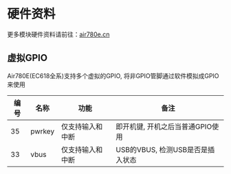 # 硬件资料

更多模块硬件资料请前往：[air780e.cn](http://air780e.cn)

## 虚拟GPIO

Air780E(EC618全系)支持多个虚拟的GPIO, 将非GPIO管脚通过软件模拟成GPIO来使用

|编号|名称|功能|备注|
|----|----|----|---|
|35| pwrkey|仅支持输入和中断| 即开机键, 开机之后当普通GPIO使用|
|33| vbus  |仅支持输入和中断| USB的VBUS, 检测USB是否是插入状态|
